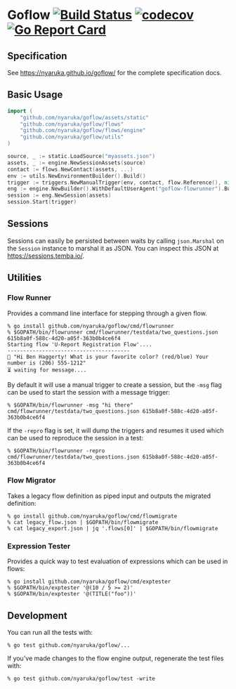 # Goflow [![Build Status](https://travis-ci.org/nyaruka/goflow.svg?branch=master)](https://travis-ci.org/nyaruka/goflow) [![codecov](https://codecov.io/gh/nyaruka/goflow/branch/master/graph/badge.svg)](https://codecov.io/gh/nyaruka/goflow) [![Go Report Card](https://goreportcard.com/badge/github.com/nyaruka/goflow)](https://goreportcard.com/report/github.com/nyaruka/goflow)

## Specification

See https://nyaruka.github.io/goflow/ for the complete specification docs.

## Basic Usage

```go
import (
    "github.com/nyaruka/goflow/assets/static"
    "github.com/nyaruka/goflow/flows"
    "github.com/nyaruka/goflow/flows/engine"
    "github.com/nyaruka/goflow/utils"
)

source, _ := static.LoadSource("myassets.json")
assets, _ := engine.NewSessionAssets(source)
contact := flows.NewContact(assets, ...)
env := utils.NewEnvironmentBuilder().Build()
trigger := triggers.NewManualTrigger(env, contact, flow.Reference(), nil, nil, time.Now())
eng := engine.NewBuilder().WithDefaultUserAgent("goflow-flowrunner").Build()
session := eng.NewSession(assets)
session.Start(trigger)
```

## Sessions

Sessions can easily be persisted between waits by calling `json.Marshal` on the `Session` instance to marshal it as JSON. You can inspect this JSON at https://sessions.temba.io/.

## Utilities

### Flow Runner 

Provides a command line interface for stepping through a given flow.

```
% go install github.com/nyaruka/goflow/cmd/flowrunner
% $GOPATH/bin/flowrunner cmd/flowrunner/testdata/two_questions.json 615b8a0f-588c-4d20-a05f-363b0b4ce6f4
Starting flow 'U-Report Registration Flow'....
---------------------------------------
💬 "Hi Ben Haggerty! What is your favorite color? (red/blue) Your number is (206) 555-1212"
⏳ waiting for message....
```

By default it will use a manual trigger to create a session, but the `-msg` flag can be used
to start the session with a message trigger:

```
% $GOPATH/bin/flowrunner -msg "hi there" cmd/flowrunner/testdata/two_questions.json 615b8a0f-588c-4d20-a05f-363b0b4ce6f4
```

If the `-repro` flag is set, it will dump the triggers and resumes it used which can be used to reproduce the session in a test:

```
% $GOPATH/bin/flowrunner -repro cmd/flowrunner/testdata/two_questions.json 615b8a0f-588c-4d20-a05f-363b0b4ce6f4
```

### Flow Migrator

Takes a legacy flow definition as piped input and outputs the migrated definition:

```
% go install github.com/nyaruka/goflow/cmd/flowmigrate
% cat legacy_flow.json | $GOPATH/bin/flowmigrate
% cat legacy_export.json | jq '.flows[0]' | $GOPATH/bin/flowmigrate
```

### Expression Tester

Provides a quick way to test evaluation of expressions which can be used in flows:

```
% go install github.com/nyaruka/goflow/cmd/exptester
% $GOPATH/bin/exptester '@(10 / 5 >= 2)'
% $GOPATH/bin/exptester '@(TITLE("foo"))'
```

## Development

You can run all the tests with:

```
% go test github.com/nyaruka/goflow/...
```

If you've made changes to the flow engine output, regenerate the test files with:

```
% go test github.com/nyaruka/goflow/test -write
```
